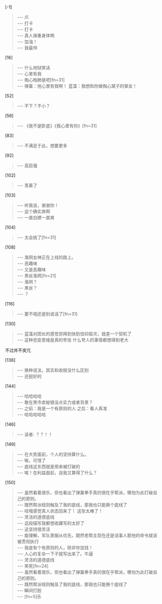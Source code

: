 
[-1] 
>--- 爪<br>
>--- 打卡<br>
>--- 打卡<br>
>--- 真人保重身体啊<br>
>--- 加油！<br>
>--- 我最帅<br>

[16] 
>--- 什么地狱笑话<br>
>--- 心里有我<br>
>--- 掏心掏肺是吧[fn=31]<br>
>--- 弹簧：他心里有我啊！
蓝藻：我想和你做掏心窝子的挚友！<br>

[52] 
>--- 不下？不小？<br>

[56] 
>--- 《我不是卧底》《我心里有你》[fn=31]<br>

[83] 
>--- 不满足于此，想要更多<br>

[92] 
>--- 高启强<br>

[102] 
>--- 羡慕了<br>

[103] 
>--- 听我说，谢谢你！<br>
>--- 这个确实爽啊<br>
>--- 一直白嫖一直爽<br>

[104] 
>--- 太会挑了[fn=31]<br>

[108] 
>--- 渔网女神正在上线的路上。<br>
>--- 恶趣味<br>
>--- 又是恶趣味<br>
>--- 黑丝渔网[fn=21]<br>
>--- 渔网？<br>
>--- 黑丝？<br>
>--- ？<br>

[116] 
>--- 要不咱还是别说话了[fn=31]<br>

[130] 
>--- 蓝藻对团长的感觉崇拜到快到信仰层次，就差一个契机了<br>
>--- 这种忠臣思维是真的夸张
什么夸人的事情都想得到老大

不过并不突兀<br>

[136] 
>--- 换种说法，其实和收税没什么区别<br>
>--- 还挺好的<br>

[144] 
>--- 哈哈哈哈<br>
>--- 敢在黑市卖秘银没点实力或者背景？<br>
>--- 之前：我是一个有原则的人
之后：看人真准<br>
>--- 哈哈哈哈哈<br>

[146] 
>--- 读者:  ？？！！<br>

[149] 
>--- 在大势面前，个人的坚持算什么。<br>
>--- 唉，可惜了<br>
>--- 底线这东西就是用来被打破的<br>
>--- 唉！在利益面前，自我又算得了什么？<br>

[150] 
>--- 虽然看着很乐，但也看出了弹簧拳手真的很在乎帮派，哪怕为此打破自己的原则。<br>
>--- 既然帮派规则触及了我的底线，那我也只能换个底线了<br>
>--- 哇哦感觉真人状态回来了！ 这张太棒了！<br>
>--- 灵活的道德底线<br>
>--- 这段描写我都想收藏写的太好了<br>
>--- 这坚持很灵活<br>
>--- 能理解，军队里服从优先，既然老帮主现在还是话事人那他的命令就该被贯彻执行<br>
>--- 我是有个有原则的人，除非你加钱！<br>
>--- 人心的复杂一下子就写出来了。牛逼<br>
>--- 灵活的道德底线<br>
>--- 笑死[fn=24]<br>
>--- 虽然看着很乐，但也看出了弹簧拳手真的很在乎帮派，哪怕为此打破自己的原则。<br>
>--- 既然帮派规则触及了我的底线，那我也只能换个底线了<br>
>--- 瞬间打脸<br>
>--- [fn=5]乐<br>
